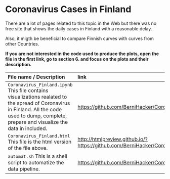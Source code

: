 # Coronavirus Cases in Finland

There are a lot of pages related to this topic in the Web but there was no free site that shows the daily cases in Finland with a reasonable delay.

Also, it migth be beneficial to compare Finnish curves with curves from other Countries.

**If you are not interested in the code used to produce the plots, open the file in the first link, go to section 6. and focus on the plots and their description.**

File name / Description | link
:---|:---
<code>Coronavirus_Finland.ipynb</code> This file contains visualizations realated to the spread of Coronavirus in Finland. All the code used to dump, complete, prepare and visualize the data in included. | https://github.com/BerniHacker/Coronavirus/blob/master/Coronavirus_Finland.ipynb
<code>Coronavirus_Finland.html</code> This file is the html version of the file above. | http://htmlpreview.github.io/?https://github.com/BerniHacker/Coronavirus/blob/master/Coronavirus_Finland.html
<code>automat.sh</code> This is a shell script to automatize the data pipeline. | https://github.com/BerniHacker/Coronavirus/blob/master/automat.sh
